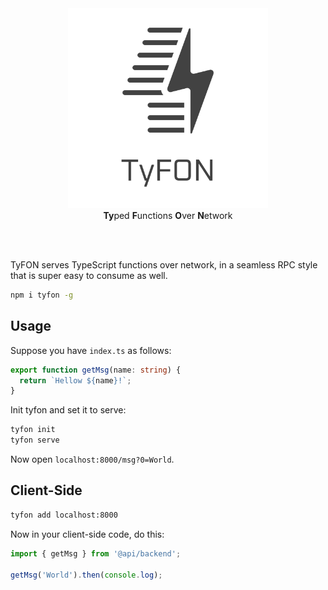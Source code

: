 <div align="center">
  <img src="/tyfon-type.svg" width="320px"/>
  <div><b>Ty</b>ped <b>F</b>unctions <b>O</b>ver <b>N</b>etwork</div>
</div>

<br><br>

TyFON serves TypeScript functions over network, in a seamless RPC style that is super easy to consume as well.
```bash
npm i tyfon -g
```

## Usage

Suppose you have `index.ts` as follows:
```ts
export function getMsg(name: string) {
  return `Hellow ${name}!`;
}
```

Init tyfon and set it to serve:
```bash
tyfon init
tyfon serve
```

Now open `localhost:8000/msg?0=World`.

## Client-Side

```bash
tyfon add localhost:8000
```

Now in your client-side code, do this:

```ts
import { getMsg } from '@api/backend';

getMsg('World').then(console.log);
```
